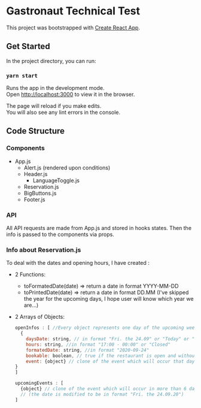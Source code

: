 # Gastronaut Technical Test

This project was bootstrapped with [Create React App](https://github.com/facebook/create-react-app).

## Get Started

In the project directory, you can run:

### `yarn start`

Runs the app in the development mode.<br />
Open [http://localhost:3000](http://localhost:3000) to view it in the browser.

The page will reload if you make edits.<br />
You will also see any lint errors in the console.

## Code Structure
### Components
- App.js
  - Alert.js (rendered upon conditions)
  - Header.js
    - LanguageToggle.js
  - Reservation.js
  - BigButtons.js
  - Footer.js

### API 
All API requests are made from App.js and stored in hooks states.
Then the info is passed to the components via props.

### Info about Reservation.js
To deal with the dates and opening hours, I have created :
- 2 Functions:
  - toFormatedDate(date) => return a date in format YYYY-MM-DD
  - toPrintedDate(date) => return a date in format DD.MM (I've skipped the year for the upcoming days, I hope user will know which year we are...)

- 2 Arrays of Objects:
  ``` javascript 
  openInfos : [ //Every object represents one day of the upcoming week, it is stored ordered from today to +6 days.
    {
      daysDate: string, // in format "Fri. the 24.09" or "Today" or "Tomorrow"
      hours: string, //in format "17:00 - 00:00" or "Closed"
      formatedDate: string, //in format "2020-09-24"
      bookable: boolean, // true if the restaurant is open and without event, else false
      event: {object} // clone of the event which will occur that day
  }
  ]

  upcomingEvents : [
    {object} // clone of the event which will occur in more than 6 days 
    // (the date is modified to be in format "Fri. the 24.09.20")
  ] 
  ```




